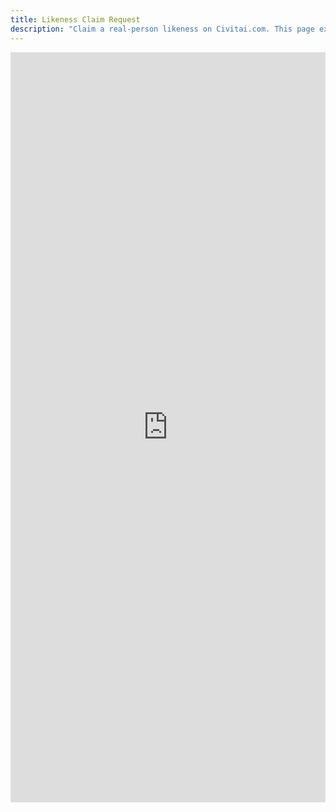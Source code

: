 ```yaml
---
title: Likeness Claim Request
description: "Claim a real-person likeness on Civitai.com. This page explains how a person, or their legal representative, can claim their likeness for takedown or transfer."
---
```


<iframe
  class="clickup-embed clickup-dynamic-height"
  src="https://forms.clickup.com/8459928/f/825mr-6491/4EW9JSIS4J9I1AUM6J"
  style="width: 100%; min-height: 1200px; border: none; background: transparent;"
  frameborder="0"
  allowfullscreen>
</iframe>
<script async src="https://app-cdn.clickup.com/assets/js/forms-embed/v1.js"></script>